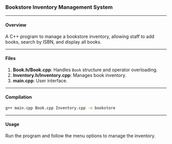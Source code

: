 ### **Bookstore Inventory Management System**

---

#### **Overview**
A C++ program to manage a bookstore inventory, allowing staff to add books, search by ISBN, and display all books.

---

#### **Files**
1. **Book.h/Book.cpp**: Handles `Book` structure and operator overloading.
2. **Inventory.h/Inventory.cpp**: Manages book inventory.
3. **main.cpp**: User interface.

---

#### **Compilation**
```bash
g++ main.cpp Book.cpp Inventory.cpp -o bookstore
```

---

#### **Usage**
Run the program and follow the menu options to manage the inventory.